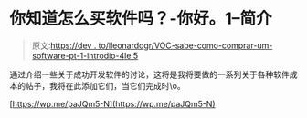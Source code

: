 # 你知道怎么买软件吗？-你好。1–简介

> 原文:[https://dev . to/lleonardogr/VOC-sabe-como-comprar-um-software-pt-1-introdio-4le 5](https://dev.to/lleonardogr/voc-sabe-como-comprar-um-software-pt-1--introduo--4le5)

通过介绍一些关于成功开发软件的讨论，这将是我将要做的一系列关于各种软件成本的帖子，我将在此添加它们，当它们完成时\o。

[https://wp.me/paJQm5-N](https://wp.me/paJQm5-N)